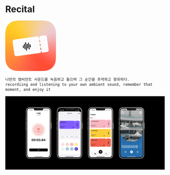 # Recital
<img src="./icon_recital.png" width="160" height="160">

```
나만의 엠비언트 사운드를 녹음하고 들으며 그 순간을 추억하고 항유하다.
recordiing and listening to your own ambient sound, remember that moment, and enjoy it
```


<div>
  <kbd>
    <img src="./sum_recital.png" width="100%" height="50%">
  </kbd>
</div>
